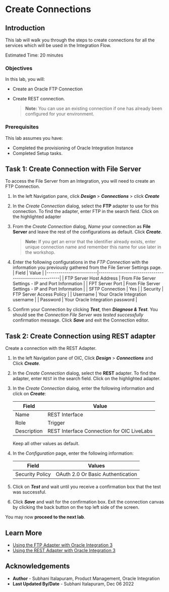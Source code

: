 # Create Connections

## Introduction


This lab will walk you through the steps to create connections for all the services which will be used in the Integration Flow.

Estimated Time: 20 minutes

### Objectives
In this lab, you will:
- Create an Oracle FTP Connection
- Create REST connection.

    > **Note:**  You can use an existing connection if one has already been configured for your environment.

### Prerequisites
This lab assumes you have:
- Completed the provisioning of Oracle Integration Instance
- Completed Setup tasks.

## Task 1: Create Connection with File Server

To access the File Server from an Integration, you will need to create an FTP Connection.  

1. In the left Navigation pane, click ***Design*** &gt; ***Connections*** &gt; click ***Create***
2. In the *Create Connection* dialog, select the **FTP** adapter to use for this connection. To find the adapter, enter FTP in the search field. Click on the highlighted adapter
3. From the *Create Connection* dialog, *Name* your connection as **File Server** and leave the rest of the configurations as default. Click ***Create***.  
    > **Note:**  If you get an error that the identifier already exists, enter unique connection name and remember this name for use later in the workshop.

4. Enter the following configurations in the *FTP Connection* with the information you previously gathered from the File Server Settings page.  
    | Field                   | Value                                                 |
    |-------------------------|-------------------------------------------------------|
    | FTP Server Host Address | From File Server Settings - IP and Port Information   |
    | FPT Server Port         | From File Server Settings - IP and Port Information   |
    | SFTP Connection         | Yes                                                   |
    | Security                | FTP Server Access Policy                              |
    | Username                | Your Oracle Integration username                      |
    | Password                | Your Oracle Integration password                      |

5. Confirm your Connection by clicking ***Test***, then ***Diagnose & Test***. You should see the *Connection File Server was tested successfully* confirmation message. Click ***Save*** and exit the Connection editor.

##	Task	2: Create Connection using REST adapter
Create a connection with the REST Adapter.

1. In the left Navigation pane of OIC, Click ***Design*** &gt; ***Connections*** and Click ***Create***.
2. In the *Create Connection* dialog, select the **REST** adapter. To find the adapter, enter `REST` in the search field. Click on the highlighted adapter.
3. In the *Create Connection* dialog, enter the following information and click on ***Create***:

    | **Field**        | **Value**          |       
    | --- | ----------- |
    | Name         | REST Interface     |
    | Role         | Trigger       |
    | Description  | REST Interface Connection for OIC LiveLabs |

    Keep all other values as default.

4. In the *Configuration* page, enter the following information:

    | **Field**  | **Values** |
    |---|---|
    |Security Policy | OAuth 2.0 Or Basic Authentication |

5. Click on ***Test***  and wait until you receive a confirmation box that the test was successful.
6. Click ***Save*** and wait for the confirmation box. Exit the connection canvas by clicking the back button on the top left side of the screen.

You may now **proceed to the next lab**.


## Learn More

* [Using the FTP Adapter with Oracle Integration 3](https://docs.oracle.com/en/cloud/paas/application-integration/ftp-adapter/ftp-adapter-capabilities.html)
* [Using the REST Adapter with Oracle Integration 3](https://docs.oracle.com/en/cloud/paas/application-integration/rest-adapter/index.html)

## Acknowledgements
* **Author** - Subhani Italapuram, Product Management, Oracle Integration
* **Last Updated By/Date** - Subhani Italapuram, Dec 06 2022
